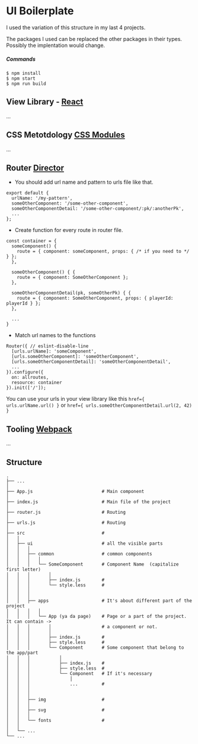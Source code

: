 # UI Boilerplate

I used the variation of this structure in my last 4 projects.

The packages I used can be replaced the other packages in their types. Possibly the implentation would change.

##### Commands

```
$ npm install
$ npm start
$ npm run build
```


## View Library - [React](https://github.com/facebook/react)

...


## CSS Metotdology [CSS Modules](https://github.com/css-modules/css-modules)

...


## Router [Director](https://github.com/flatiron/director)

* You should add url name and pattern to urls file like that.

```
export default {
  urlName: '/my-pattern',
  someOtherComponent: '/some-other-component',
  someOtherComponentDetail: '/some-other-component/:pk/:anotherPk',
  ...
};
```


* Create function for every route in router file.

```
const container = {
  someComponent() {
    route = { component: someComponent, props: { /* if you need to */ } };
  },

  someOtherComponent() { {
    route = { component: SomeOtherComponent };
  },

  someOtherComponentDetail(pk, someOtherPk) { {
    route = { component: SomeOtherComponent, props: { playerId: playerId } };
  },

  ...
}
```


* Match url names to the functions

```
Router({ // eslint-disable-line
  [urls.urlName]: 'someComponent',
  [urls.someOtherComponent]: 'someOtherComponent',
  [urls.someOtherComponentDetail]: 'someOtherComponentDetail',
  ...
}).configure({
  on: allroutes,
  resource: container
}).init(['/']);
```

You can use your urls in your view library like this `href={ urls.urlName.url() }` or `href={ urls.someOtherComponentDetail.url(2, 42) }`



## Tooling [Webpack]()

...
 

## Structure

    .
    ├── ...
    │
    ├── App.js                          # Main component
    │
    ├── index.js                        # Main file of the project
    │
    ├── router.js                       # Routing
    │
    ├── urls.js                         # Routing
    │
    ├── src                             #
    │   │
    │   ├── ui                          # all the visible parts
    │   │   │
    │   │   ├── common                  # common components
    │   │   │   │
    │   │   │   └── SomeComponent       # Component Name  (capitalize first letter)
    │   │   │       │
    │   │   │       ├── index.js        #
    │   │   │       └── style.less      #
    │   │   │
    │   │   │
    │   │   ├── apps                    # It's about different part of the project
    │   │   │   │
    │   │   │   └── App (ya da page)    # Page or a part of the project. It can contain ->
    │   │   │       │                   # a component or not.
    │   │   │       │
    │   │   │       ├── index.js        #
    │   │   │       ├── style.less      #
    │   │   │       └── Component       # Some component that belong to the app/part
    │   │   │           │
    │   │   │           ├── index.js    #
    │   │   │           ├── style.less  #
    │   │   │           └── Component   # If it's necessary
    │   │   │               │
    │   │   │               ...         #
    │   │   │
    │   │   │
    │   │   ├── img                     #
    │   │   │
    │   │   ├── svg                     #
    │   │   │
    │   │   └── fonts                   #
    │   │
    │   └── ...
    └── ...
